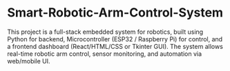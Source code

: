 # Smart-Robotic-Arm-Control-System
This project is a full-stack embedded system for robotics, built using Python for backend, Microcontroller (ESP32 / Raspberry Pi) for control, and a frontend dashboard (React/HTML/CSS or Tkinter GUI). The system allows real-time robotic arm control, sensor monitoring, and automation via web/mobile UI.
